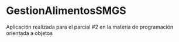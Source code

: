 # GestionAlimentosSMGS
Aplicación realizada para el parcial #2 en la materia de programación orientada a objetos
